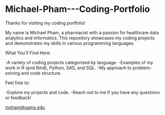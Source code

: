 # Michael-Pham---Coding-Portfolio
Thanks for visiting my coding portfolio!

My name is Michael Pham, a pharmacist with a passion for healthcare data analytics and informatics. This repository showcases my coding projects and demonstrates my skills in various programming languages.

What You'll Find Here:

-A variety of coding projects categorized by language.
-Examples of my work in R (and Rmd), Python, SAS, and SQL.
-My approach to problem-solving and code structure.

Feel free to:

-Explore my projects and code.
-Reach out to me if you have any questions or feedback!

mpham@uams.edu
